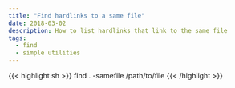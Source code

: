 ```yaml
---
title: "Find hardlinks to a same file"
date: 2018-03-02
description: How to list hardlinks that link to the same file
tags:
  - find
  - simple utilities
---
```


{{< highlight sh >}}
find . -samefile /path/to/file
{{< /highlight >}}
